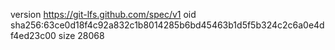 version https://git-lfs.github.com/spec/v1
oid sha256:63ce0d18f4c92a832c1b8014285b6bd45463b1d5f5b324c2c6a0e4df4ed23c00
size 28068
